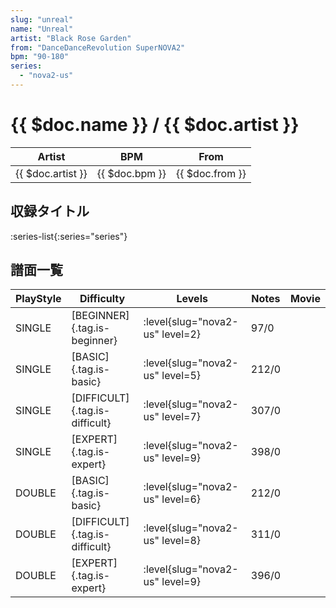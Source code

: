 ```yaml
---
slug: "unreal"
name: "Unreal"
artist: "Black Rose Garden"
from: "DanceDanceRevolution SuperNOVA2"
bpm: "90-180"
series:
  - "nova2-us"
---
```


# {{ $doc.name }} / {{ $doc.artist }}

|Artist|BPM|From|
|------|---|----|
|{{ $doc.artist }}|{{ $doc.bpm }}|{{ $doc.from }}|

## 収録タイトル

:series-list{:series="series"}

## 譜面一覧

|PlayStyle|Difficulty|Levels|Notes|Movie|
|---------|----------|------|-----|-----|
|SINGLE|[BEGINNER]{.tag.is-beginner}|:level{slug="nova2-us" level=2}|97/0||
|SINGLE|[BASIC]{.tag.is-basic}|:level{slug="nova2-us" level=5}|212/0||
|SINGLE|[DIFFICULT]{.tag.is-difficult}|:level{slug="nova2-us" level=7}|307/0||
|SINGLE|[EXPERT]{.tag.is-expert}|:level{slug="nova2-us" level=9}|398/0||
|DOUBLE|[BASIC]{.tag.is-basic}|:level{slug="nova2-us" level=6}|212/0||
|DOUBLE|[DIFFICULT]{.tag.is-difficult}|:level{slug="nova2-us" level=8}|311/0||
|DOUBLE|[EXPERT]{.tag.is-expert}|:level{slug="nova2-us" level=9}|396/0||
